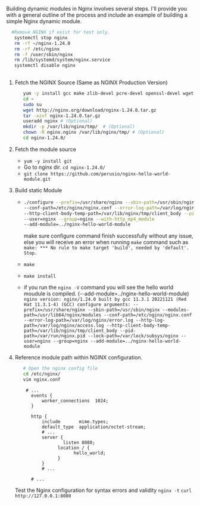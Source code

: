 Building dynamic modules in Nginx involves several steps. I'll provide you with a general outline of the process and include an example of building a simple Nginx dynamic module.

```sh
  #Remove NGINX if exist for test only. 
   systemctl stop nginx
   rm -rf ~/nginx-1.24.0
   rm -rf /etc/nginx
   rm -f /user/sbin/nginx
   rm /lib/systemd/system/nginx.service
   systemctl disable nginx
 
```

1. Fetch the NGINX Source (Same as NGINX Production Version)
   ```sh
      yum -y install gcc make zlib-devel pcre-devel openssl-devel wget nano
      cd ~
      sudo su
      wget http://nginx.org/download/nginx-1.24.0.tar.gz
      tar -xzvf nginx-1.24.0.tar.gz
      useradd nginx # (Optional)
      mkdir -p /var/lib/nginx/tmp/  # (Optional)
      chown -R nginx.nginx /var/lib/nginx/tmp/ # (Optional)
      cd nginx-1.24.0/
   ```
   
2. Fetch the module source
   - `yum -y install git`
   - Go to nginx dir. `cd nginx-1.24.0/`
   - `git clone https://github.com/perusio/nginx-hello-world-module.git`
  
3. Build static Module
   - ```sh
     ./configure --prefix=/usr/share/nginx --sbin-path=/usr/sbin/nginx --modules-path=/usr/lib64/nginx/modules
     --conf-path=/etc/nginx/nginx.conf --error-log-path=/var/log/nginx/error.log --http-log-path=/var/log/nginx/access.log
     --http-client-body-temp-path=/var/lib/nginx/tmp/client_body --pid-path=/var/run/nginx.pid --lock-path=/var/lock/subsys/nginx
     --user=nginx --group=nginx --with-http_mp4_module
     --add-module=../nginx-hello-world-module
     ```
     make sure configure command finish successfully without any issue, else you will receive an error when running `make` command such as  `make: *** No rule to make target 'build', needed by 'default'.  Stop.`
     
   - `make`
   - `make install`
  
   - if you run the `nginx -V` command you will see the hello world moudule is compiled. (--add-module=../nginx-hello-world-module)
     `
     nginx version: nginx/1.24.0
built by gcc 11.3.1 20221121 (Red Hat 11.3.1-4) (GCC)
configure arguments: --prefix=/usr/share/nginx --sbin-path=/usr/sbin/nginx --modules-path=/usr/lib64/nginx/modules --conf-path=/etc/nginx/nginx.conf --error-log-path=/var/log/nginx/error.log --http-log-path=/var/log/nginx/access.log --http-client-body-temp-path=/var/lib/nginx/tmp/client_body --pid-path=/var/run/nginx.pid --lock-path=/var/lock/subsys/nginx --user=nginx --group=nginx --add-module=../nginx-hello-world-module
     `
      
4. Reference module path within NGINX configuration.
      ```sh
         # Open the nginx config file
         cd /etc/nginx/
         vim nginx.conf
      ```
      ```nginx
          # ...                       
            events {
                worker_connections  1024;
            }
                        
            http {
                include       mime.types;
                default_type  application/octet-stream;
            	# ...
                server {
                        listen 8080;
                      location / {
                            hello_world;
                      }
                }
            	# ...
            
            # ...
      ```

      Test the Nginx configuration for syntax errors and validity
      `nginx -t`
      `curl http://127.0.0.1:8080`


